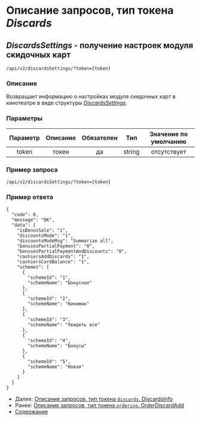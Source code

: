 Описание запросов, тип токена _Discards_
=====================================

_DiscardsSettings_ - получение настроек модуля скидочных карт
-------------
`/api/v2/discardsSettings/?token={token}`

### Описание
Возвращает информацию о настройках модуля скидочных карт в кинотеатре 
в виде структуры _[DiscardsSettings](../replies/discardsSettings)_.

### Параметры
|    Параметр   |         Описание        | Обязателен |   Тип  | Значение по умолчанию |
|:-------------:|:-----------------------:|:----------:|:------:|:---------------------:|
|     token     |          токен          |     да     | string |      отсутствует      |

### Пример запроса
`/api/v2/discardsSettings/?token={token}`

### Пример ответа
```
{
  "code": 0,
  "message": "OK",
  "data": {
    "isBonusSale": "1",
    "discountsMode": "1",
    "discountsModeMsg": "Summarize all",
    "bonusesPartialPayment": "0",
    "bonusesPartialPaymentAndDiscounts": "0",
    "cashiersAddDiscards": "1",
    "cashiersCardBalance": "1",
    "schemes": [
      {
        "schemeId": "1",
        "schemeName": "Бонусная"
      },
      {
        "schemeId": "2",
        "schemeName": "Киноман"
      },
      {
        "schemeId": "3",
        "schemeName": "Увидеть все"
      },
      {
        "schemeId": "4",
        "schemeName": "Бонусы"
      },
      {
        "schemeId": "5",
        "schemeName": "Новая"
      }
    ]
  }
}
```

* Далее: [Описание запросов, тип токена `discards`. DiscardsInfo](discardsInfo)
* Ранее: [Описание запросов, тип токена `ordering`. OrderDiscardAdd](../ordering/orderDiscardAdd)
* [Содержание](../index)